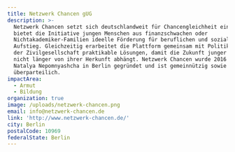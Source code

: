 ```yaml
---
title: Netzwerk Chancen gUG
description: >-
  Netzwerk Chancen setzt sich deutschlandweit für Chancengleichheit ein. Dazu
  bietet die Initiative jungen Menschen aus finanzschwachen oder
  Nichtakademiker-Familien ideelle Förderung für beruflichen und sozialen
  Aufstieg. Gleichzeitig erarbeitet die Plattform gemeinsam mit Politikern und
  der Zivilgesellschaft praktikable Lösungen, damit die Zukunft junger Menschen
  nicht länger von ihrer Herkunft abhängt. Netzwerk Chancen wurde 2016 von
  Natalya Nepomnyashcha in Berlin gegründet und ist gemeinnützig sowie
  überparteilich.
impactArea:
  - Armut
  - Bildung
organization: true
image: /uploads/netzwerk-chancen.png
email: info@netzwerk-chancen.de
link: 'http://www.netzwerk-chancen.de/'
city: Berlin
postalCode: 10969
federalState: Berlin
---
```

